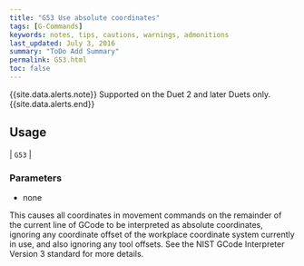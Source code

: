 ```yaml
---
title: "G53 Use absolute coordinates" 
tags: [G-Commands]
keywords: notes, tips, cautions, warnings, admonitions
last_updated: July 3, 2016
summary: "ToDo Add Summary"
permalink: G53.html
toc: false
---
```


{{site.data.alerts.note}}
Supported on the Duet 2 and later Duets only.
{{site.data.alerts.end}}

## Usage ##

| `G53` | 

### Parameters ###
+ none


This causes all coordinates in movement commands on the remainder of the current line of GCode to be interpreted as absolute coordinates, ignoring any coordinate offset of the workplace coordinate system currently in use, and also ignoring any tool offsets. See the NIST GCode Interpreter Version 3 standard for more details.
